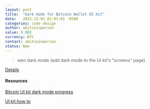 ```yaml
---
layout: post
title:  "Dark mode for Bitcoin Wallet UI Kit"
date:   2021-12-01 01:01:01 -0500
categories: code design
author: abitcoinperson
value: 0.001
currency: BTC
contact: abitcoinperson
status: New
---
```


> wen dark mode
(add dark mode to the UI kit's "screens" page)

[Details](https://twitter.com/abitcoinperson/status/1468478679680385024)

#### Resources

[Bitcoin UI kit dark mode progress](https://www.youtube.com/watch?v=nomVhvEqIm0&feature=youtu.be)

[UI kit how to](https://www.bitcoinuikit.com/info)
